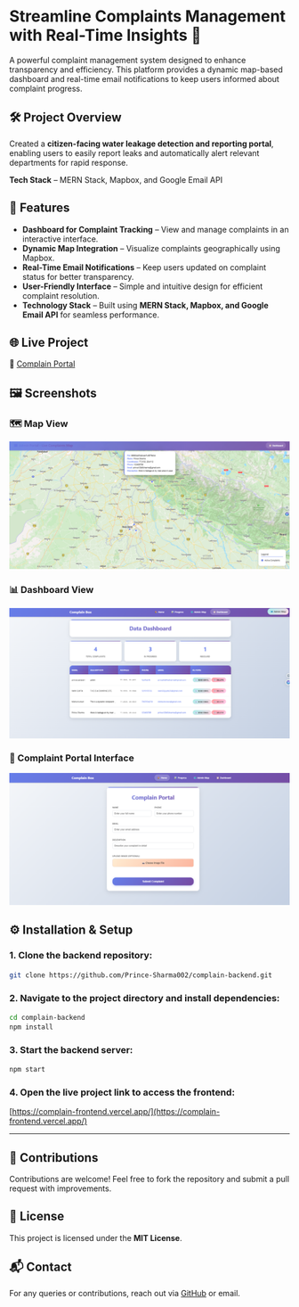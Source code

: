 
# Streamline Complaints Management with Real-Time Insights 📩

A powerful complaint management system designed to enhance transparency and efficiency. This platform provides a dynamic map-based dashboard and real-time email notifications to keep users informed about complaint progress.

## 🛠️ Project Overview
Created a **citizen-facing water leakage detection and reporting portal**, enabling users to easily report leaks and automatically alert relevant departments for rapid response.

**Tech Stack** – MERN Stack, Mapbox, and Google Email API

## 🚀 Features
- **Dashboard for Complaint Tracking** – View and manage complaints in an interactive interface.
- **Dynamic Map Integration** – Visualize complaints geographically using Mapbox.
- **Real-Time Email Notifications** – Keep users updated on complaint status for better transparency.
- **User-Friendly Interface** – Simple and intuitive design for efficient complaint resolution.
- **Technology Stack** – Built using **MERN Stack, Mapbox, and Google Email API** for seamless performance.

## 🌐 Live Project
🔗 [Complain Portal](https://complain-frontend.vercel.app/)

## 🖼️ Screenshots

### 🗺️ Map View
![Map View](./src/assets/map.png)

### 📊 Dashboard View
![Dashboard](./src/assets/dashboard.png)

### 📮 Complaint Portal Interface
![Complaint Portal](./src/assets/complainPortal.png)


## ⚙️ Installation & Setup

### 1. Clone the backend repository:
```bash
git clone https://github.com/Prince-Sharma002/complain-backend.git
````

### 2. Navigate to the project directory and install dependencies:

```bash
cd complain-backend
npm install
```

### 3. Start the backend server:

```bash
npm start
```

### 4. Open the live project link to access the frontend:

[https://complain-frontend.vercel.app/](https://complain-frontend.vercel.app/)

---

## 🤝 Contributions

Contributions are welcome! Feel free to fork the repository and submit a pull request with improvements.

## 📄 License

This project is licensed under the **MIT License**.

## 📬 Contact

For any queries or contributions, reach out via [GitHub](https://github.com/Prince-Sharma002) or email.



